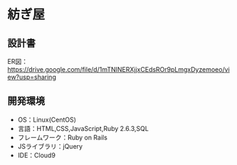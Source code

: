 # 紡ぎ屋

## 設計書
ER図：https://drive.google.com/file/d/1mTNINERXjjxCEdsROr9pLmgxDyzemoeo/view?usp=sharing

## 開発環境
- OS：Linux(CentOS)
- 言語：HTML,CSS,JavaScript,Ruby 2.6.3,SQL
- フレームワーク：Ruby on Rails
- JSライブラリ：jQuery
- IDE：Cloud9